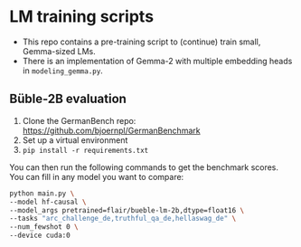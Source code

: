 # LM training scripts
- This repo contains a pre-training script to (continue) train small, Gemma-sized LMs. 
- There is an implementation of Gemma-2 with multiple embedding heads in `modeling_gemma.py`.

## Büble-2B evaluation
1. Clone the GermanBench repo: https://github.com/bjoernpl/GermanBenchmark
2. Set up a virtual environment
3. `pip install -r requirements.txt`

You can then run the following commands to get the benchmark scores. You can fill in any model you want to compare:

```bash
python main.py \
--model hf-causal \
--model_args pretrained=flair/bueble-lm-2b,dtype=float16 \
--tasks "arc_challenge_de,truthful_qa_de,hellaswag_de" \
--num_fewshot 0 \
--device cuda:0
```
